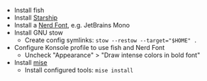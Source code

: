* Install fish
* Install [Starship](https://starship.rs/)
* Install a [Nerd Font](https://www.nerdfonts.com/), e.g. JetBrains Mono
* Install GNU stow
	* Create config symlinks: `stow --restow --target="$HOME" .`
* Configure Konsole profile to use fish and Nerd Font
	* Uncheck "Appearance" > "Draw intense colors in bold font"
* Install [mise](https://mise.jdx.dev/)
	* Install configured tools: `mise install`
